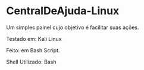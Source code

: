 # CentralDeAjuda-Linux
Um simples painel cujo objetivo é facilitar suas ações.

Testado em: Kali Linux

Feito: em Bash Script.

Shell Utilizado: Bash
